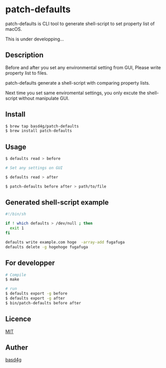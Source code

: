 # patch-defaults

patch-defaults is CLI tool to generate shell-script to set property list of macOS.

This is under developping...

## Description

Before and after you set any environmental setting from GUI, Please write property list to files.

patch-defaults generate a shell-script with comparing property lists.

Next time you set same enviromental settings, you only excute the shell-script without manipulate GUI.

## Install

```sh
$ brew tap basd4g/patch-defaults
$ brew install patch-defaults
```

## Usage

```sh
$ defaults read > before

# Set any settings on GUI

$ defaults read > after

$ patch-defaults before after > path/to/file
```

## Generated shell-script example

```sh
#!/bin/sh

if ! which defaults > /dev/null ; then
  exit 1
fi

defaults write example.com hoge  -array-add fugafuga
defaults delete -g hogehoge fugafuga
```

## For developper

```sh
# Compile
$ make

# run
$ defaults export -g before
$ defaults export -g after
$ bin/patch-defaults before after
```

## Licence

[MIT](https://github.com/basd4g/patch-defaults/blob/master/LICENCE)

## Auther

[basd4g](https://github.com/basd4g)


